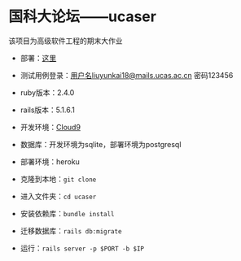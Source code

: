 # 国科大论坛——ucaser

该项目为高级软件工程的期末大作业

* 部署：[这里](https://dry-plateau-88632.herokuapp.com/)

* 测试用例登录：用户名liuyunkai18@mails.ucas.ac.cn   密码123456

* ruby版本：2.4.0 

* rails版本：5.1.6.1

* 开发环境：[Cloud9](https://c9.io) 

* 数据库：开发环境为sqlite，部署环境为postgresql

* 部署环境：heroku

* 克隆到本地：`git clone`

* 进入文件夹：`cd ucaser`

* 安装依赖库：`bundle install`

* 迁移数据库：`rails db:migrate` 

* 运行：`rails server -p $PORT -b $IP`
